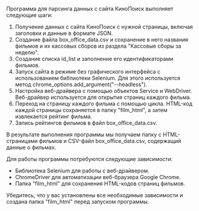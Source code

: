 Программа для парсинга данных с сайта КиноПоиск выполняет следующие шаги:

1) Получение данных с сайта КиноПоиск с нужной страницы, включая заголовки и данные в формате JSON. 
2) Создание файла box_office_data.csv и сохранение в него названия фильмов и их кассовых сборов из раздела "Кассовые сборы за неделю". 
3) Создание списка id_list и заполнение его идентификаторами фильмов. 
4) Запуск сайта в режиме без графического интерфейса с использованием библиотеки Selenium. Для этого используется метод chrome_options.add_argument("--headless"). 
5) Настройка веб-драйвера с помощью объектов Service и WebDriver. Веб-драйвер используется для открытия страниц каждого фильма. 
6) Переход на страницу каждого фильма с помощью цикла. HTML-код каждой страницы сохраняется в папку "film_html", а затем извлекается рейтинг фильма. 
7) Запись рейтингов фильмов в файл box_office_data.csv. 

В результате выполнения программы мы получаем папку с HTML-страницами фильмов и CSV-файл box_office_data.csv, содержащий данные о фильмах.

Для работы программы потребуются следующие зависимости:
- Библиотека Selenium для работы с веб-драйвером. 
- ChromeDriver для автоматизации веб-браузера Google Chrome. 
- Папка "film_html" для сохранения HTML-кодов страниц фильмов. 

Убедитесь, что у вас установлены все необходимые зависимости и создана папка "film_html" перед запуском программы.